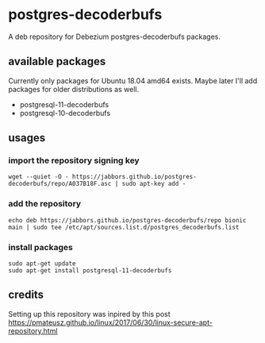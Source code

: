 # postgres-decoderbufs

A deb repository for Debezium postgres-decoderbufs packages.

## available packages

Currently only packages for Ubuntu 18.04 amd64 exists. Maybe later I'll add packages for older distributions as well.

- postgresql-11-decoderbufs
- postgresql-10-decoderbufs

## usages

### import the repository signing key

```
wget --quiet -O - https://jabbors.github.io/postgres-decoderbufs/repo/A037B18F.asc | sudo apt-key add -
```

### add the repository

```
echo deb https://jabbors.github.io/postgres-decoderbufs/repo bionic main | sudo tee /etc/apt/sources.list.d/postgres_decoderbufs.list
```

### install packages

```
sudo apt-get update
sudo apt-get install postgresql-11-decoderbufs
```


## credits

Setting up this repository was inpired by this post https://pmateusz.github.io/linux/2017/06/30/linux-secure-apt-repository.html
